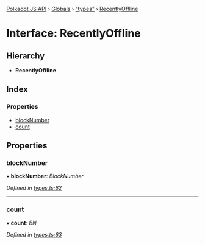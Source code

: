 [Polkadot JS API](../README.md) › [Globals](../globals.md) › ["types"](../modules/_types_.md) › [RecentlyOffline](_types_.recentlyoffline.md)

# Interface: RecentlyOffline

## Hierarchy

* **RecentlyOffline**

## Index

### Properties

* [blockNumber](_types_.recentlyoffline.md#blocknumber)
* [count](_types_.recentlyoffline.md#count)

## Properties

###  blockNumber

• **blockNumber**: *BlockNumber*

*Defined in [types.ts:62](https://github.com/polkadot-js/api/blob/fed9e8f7de/packages/api-derive/src/types.ts#L62)*

___

###  count

• **count**: *BN*

*Defined in [types.ts:63](https://github.com/polkadot-js/api/blob/fed9e8f7de/packages/api-derive/src/types.ts#L63)*
